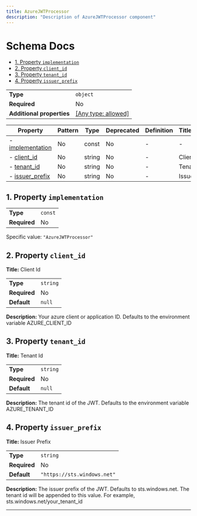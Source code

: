```yaml
---
title: AzureJWTProcessor
description: "Description of AzureJWTProcessor component"
---
```

# Schema Docs

- [1. Property `implementation`](#implementation)
- [2. Property `client_id`](#client_id)
- [3. Property `tenant_id`](#tenant_id)
- [4. Property `issuer_prefix`](#issuer_prefix)

|                           |                                                                           |
| ------------------------- | ------------------------------------------------------------------------- |
| **Type**                  | `object`                                                                  |
| **Required**              | No                                                                        |
| **Additional properties** | [[Any type: allowed]](# "Additional Properties of any type are allowed.") |

| Property                             | Pattern | Type   | Deprecated | Definition | Title/Description |
| ------------------------------------ | ------- | ------ | ---------- | ---------- | ----------------- |
| - [implementation](#implementation ) | No      | const  | No         | -          | -                 |
| - [client_id](#client_id )           | No      | string | No         | -          | Client Id         |
| - [tenant_id](#tenant_id )           | No      | string | No         | -          | Tenant Id         |
| - [issuer_prefix](#issuer_prefix )   | No      | string | No         | -          | Issuer Prefix     |

## <a name="implementation"></a>1. Property `implementation`

|              |         |
| ------------ | ------- |
| **Type**     | `const` |
| **Required** | No      |

Specific value: `"AzureJWTProcessor"`

## <a name="client_id"></a>2. Property `client_id`

**Title:** Client Id

|              |          |
| ------------ | -------- |
| **Type**     | `string` |
| **Required** | No       |
| **Default**  | `null`   |

**Description:** Your azure client or application ID. Defaults to the environment variable AZURE_CLIENT_ID

## <a name="tenant_id"></a>3. Property `tenant_id`

**Title:** Tenant Id

|              |          |
| ------------ | -------- |
| **Type**     | `string` |
| **Required** | No       |
| **Default**  | `null`   |

**Description:** The tenant id of the JWT. Defaults to the environment variable AZURE_TENANT_ID

## <a name="issuer_prefix"></a>4. Property `issuer_prefix`

**Title:** Issuer Prefix

|              |                             |
| ------------ | --------------------------- |
| **Type**     | `string`                    |
| **Required** | No                          |
| **Default**  | `"https://sts.windows.net"` |

**Description:** The issuer prefix of the JWT. Defaults to sts.windows.net.  The tenant id will be appended to this value.  For example, sts.windows.net/your_tenant_id

----------------------------------------------------------------------------------------------------------------------------
